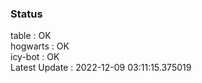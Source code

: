 ### Status


table : OK  
hogwarts : OK  
icy-bot : OK  
Latest Update : 2022-12-09 03:11:15.375019
